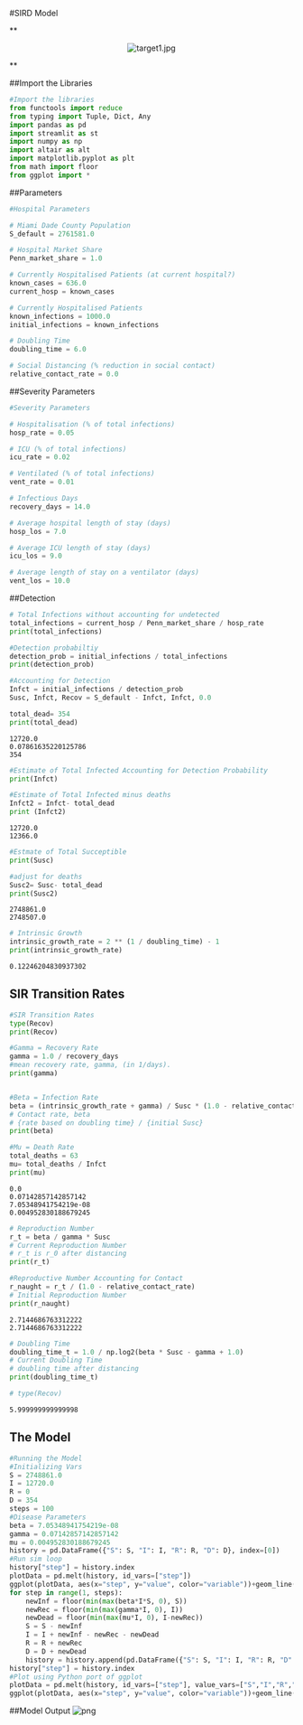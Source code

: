 #SIRD Model



**<p style="text-align: center;">
![target1.jpg](images/target1.jpg)
</p>**


##Import the Libraries
```python
#Import the libraries
from functools import reduce
from typing import Tuple, Dict, Any
import pandas as pd
import streamlit as st
import numpy as np
import altair as alt
import matplotlib.pyplot as plt
from math import floor
from ggplot import *
```

##Parameters
```python
#Hospital Parameters

# Miami Dade County Population
S_default = 2761581.0

# Hospital Market Share
Penn_market_share = 1.0

# Currently Hospitalised Patients (at current hospital?)
known_cases = 636.0
current_hosp = known_cases

# Currently Hospitalised Patients
known_infections = 1000.0
initial_infections = known_infections

# Doubling Time
doubling_time = 6.0

# Social Distancing (% reduction in social contact)
relative_contact_rate = 0.0
```

##Severity Parameters
```python
#Severity Parameters

# Hospitalisation (% of total infections)
hosp_rate = 0.05

# ICU (% of total infections)
icu_rate = 0.02

# Ventilated (% of total infections)
vent_rate = 0.01

# Infectious Days
recovery_days = 14.0

# Average hospital length of stay (days)
hosp_los = 7.0

# Average ICU length of stay (days)
icu_los = 9.0

# Average length of stay on a ventilator (days)
vent_los = 10.0
```

##Detection
```python
# Total Infections without accounting for undetected
total_infections = current_hosp / Penn_market_share / hosp_rate
print(total_infections)

#Detection probabiltiy
detection_prob = initial_infections / total_infections
print(detection_prob)

#Accounting for Detection
Infct = initial_infections / detection_prob
Susc, Infct, Recov = S_default - Infct, Infct, 0.0

total_dead= 354
print(total_dead)


```

    12720.0
    0.07861635220125786
    354



```python
#Estimate of Total Infected Accounting for Detection Probability
print(Infct)

#Estimate of Total Infected minus deaths
Infct2 = Infct- total_dead
print (Infct2)

```

    12720.0
    12366.0



```python
#Estmate of Total Succeptible
print(Susc)

#adjust for deaths
Susc2= Susc- total_dead
print(Susc2)
```

    2748861.0
    2748507.0



```python
# Intrinsic Growth
intrinsic_growth_rate = 2 ** (1 / doubling_time) - 1
print(intrinsic_growth_rate)
```

    0.12246204830937302


## SIR Transition Rates
```python
#SIR Transition Rates
type(Recov)
print(Recov)

#Gamma = Recovery Rate
gamma = 1.0 / recovery_days
#mean recovery rate, gamma, (in 1/days).
print(gamma)


#Beta = Infection Rate
beta = (intrinsic_growth_rate + gamma) / Susc * (1.0 - relative_contact_rate)
# Contact rate, beta
# {rate based on doubling time} / {initial Susc}
print(beta)

#Mu = Death Rate 
total_deaths = 63
mu= total_deaths / Infct
print(mu)
```

    0.0
    0.07142857142857142
    7.05348941754219e-08
    0.004952830188679245



```python
# Reproduction Number
r_t = beta / gamma * Susc 
# Current Reproduction Number
# r_t is r_0 after distancing
print(r_t)

#Reproductive Number Accounting for Contact
r_naught = r_t / (1.0 - relative_contact_rate)
# Initial Reproduction Number
print(r_naught)
```

    2.7144686763312222
    2.7144686763312222



```python
# Doubling Time
doubling_time_t = 1.0 / np.log2(beta * Susc - gamma + 1.0) 
# Current Doubling Time
# doubling time after distancing
print(doubling_time_t)

# type(Recov)
```

    5.999999999999998


## The Model
```python
#Running the Model
#Initializing Vars
S = 2748861.0
I = 12720.0
R = 0
D = 354
steps = 100
#Disease Parameters
beta = 7.05348941754219e-08
gamma = 0.07142857142857142
mu = 0.004952830188679245
history = pd.DataFrame({"S": S, "I": I, "R": R, "D": D}, index=[0])
#Run sim loop
history["step"] = history.index
plotData = pd.melt(history, id_vars=["step"])
ggplot(plotData, aes(x="step", y="value", color="variable"))+geom_line()
for step in range(1, steps):
    newInf = floor(min(max(beta*I*S, 0), S))
    newRec = floor(min(max(gamma*I, 0), I))
    newDead = floor(min(max(mu*I, 0), I-newRec))
    S = S - newInf
    I = I + newInf - newRec - newDead
    R = R + newRec
    D = D + newDead
    history = history.append(pd.DataFrame({"S": S, "I": I, "R": R, "D": D}, index=[step]))
history["step"] = history.index
#Plot using Python port of ggplot
plotData = pd.melt(history, id_vars=["step"], value_vars=["S","I","R","D"])
ggplot(plotData, aes(x="step", y="value", color="variable"))+geom_line()+xlab("Time Step")+ylab("# Hosts")
```

##Model Output
![png](images/output_10_0.png)





   




```python

```
